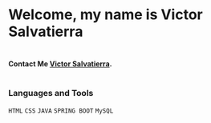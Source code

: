 # Welcome, my name is Victor Salvatierra

#

#### Contact Me [Victor Salvatierra](linkedin.com/in/victor-salvatierra-910a88211/).

#
### Languages and Tools

<div width= "300px" height="300px" background = "green"></div>
<code>HTML</code>
<code>CSS</code>
<code>JAVA</code>
<code>SPRING BOOT</code>
<code>MySQL</code>

